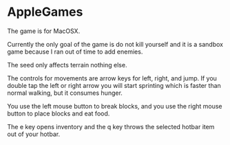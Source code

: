 # AppleGames

The game is for MacOSX.

Currently the only goal of the game is do not kill yourself and it is a sandbox game because I ran out of time to add enemies.

The seed only affects terrain nothing else.

The controls for movements are arrow keys for left, right, and jump.
If you double tap the left or right arrow you will start sprinting which is faster than normal walking, but it consumes hunger.

You use the left mouse button to break blocks, and you use the right mouse button to place blocks and eat food.

The e key opens inventory and the q key throws the selected hotbar item out of your hotbar.